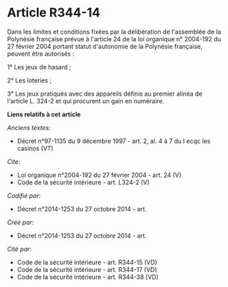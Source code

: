 # Article R344-14

Dans les limites et conditions fixées par la délibération de l'assemblée de la Polynésie française prévue à l'article 24 de
la loi organique n° 2004-192 du 27 février 2004 portant statut d'autonomie de la Polynésie française, peuvent être
autorisés : 

1° Les jeux de hasard ; 

2° Les loteries ; 

3° Les jeux pratiqués avec des appareils définis au premier alinéa de l'article L. 324-2 et qui procurent un gain en
numéraire.

**Liens relatifs à cet article**

_Anciens textes_:

  - Décret n°97-1135 du 9 décembre 1997 - art. 2, al. 4 à 7 du I ecqc les casinos (VT)

_Cite_:

  - Loi organique n°2004-192 du 27 février 2004 - art. 24 (V)
  - Code de la sécurité intérieure - art. L324-2 (V)

_Codifié par_:

  - Décret n°2014-1253 du 27 octobre 2014 - art.

_Créé par_:

  - Décret n°2014-1253 du 27 octobre 2014 - art.

_Cité par_:

  - Code de la sécurité intérieure - art. R344-15 (VD)
  - Code de la sécurité intérieure - art. R344-17 (VD)
  - Code de la sécurité intérieure - art. R344-38 (VD)
